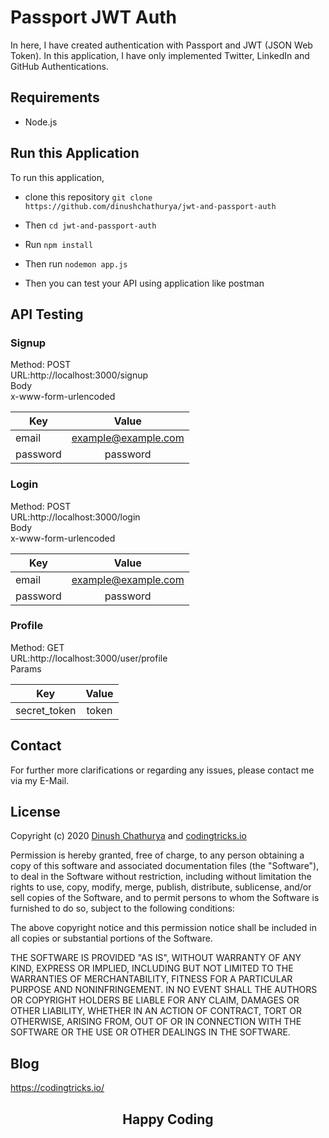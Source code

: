 # Passport JWT Auth

In here, I have created authentication with Passport and JWT (JSON Web Token). In this application, I have only implemented Twitter, LinkedIn and GitHub Authentications.

## Requirements

* Node.js

## Run this Application

To run this application, 

* clone this repository `git clone https://github.com/dinushchathurya/jwt-and-passport-auth` 

* Then `cd jwt-and-passport-auth`

* Run `npm install`

* Then run `nodemon app.js`

* Then you can test your API using application like postman 

## API Testing

### Signup

Method: POST <br>
URL:http://localhost:3000/signup <br>
Body <br>
x-www-form-urlencoded

| Key           | Value              |
| ------------- |:-------------:     |
| email         | example@example.com|
| password      | password           | 

### Login

Method: POST <br>
URL:http://localhost:3000/login <br>
Body <br>
x-www-form-urlencoded

| Key           | Value              |
| ------------- |:-------------:     |
| email         | example@example.com|
| password      | password           | 

### Profile

Method: GET <br>
URL:http://localhost:3000/user/profile <br>
Params

| Key         | Value         |
| ------------|:-------------:|
| secret_token| token         |


## Contact

For further more clarifications or regarding any issues, please contact me via my E-Mail.

## License

Copyright (c) 2020 <a href="https://dinushchathurya.github.io/">Dinush Chathurya</a> and <a href="https://codingtricks.io/">codingtricks.io</a>

Permission is hereby granted, free of charge, to any person obtaining
a copy of this software and associated documentation files (the
"Software"), to deal in the Software without restriction, including
without limitation the rights to use, copy, modify, merge, publish,
distribute, sublicense, and/or sell copies of the Software, and to
permit persons to whom the Software is furnished to do so, subject to
the following conditions:

The above copyright notice and this permission notice shall be
included in all copies or substantial portions of the Software.

THE SOFTWARE IS PROVIDED "AS IS", WITHOUT WARRANTY OF ANY KIND,
EXPRESS OR IMPLIED, INCLUDING BUT NOT LIMITED TO THE WARRANTIES OF
MERCHANTABILITY, FITNESS FOR A PARTICULAR PURPOSE AND
NONINFRINGEMENT. IN NO EVENT SHALL THE AUTHORS OR COPYRIGHT HOLDERS BE
LIABLE FOR ANY CLAIM, DAMAGES OR OTHER LIABILITY, WHETHER IN AN ACTION
OF CONTRACT, TORT OR OTHERWISE, ARISING FROM, OUT OF OR IN CONNECTION
WITH THE SOFTWARE OR THE USE OR OTHER DEALINGS IN THE SOFTWARE.

## Blog

https://codingtricks.io/

## 

<p ><h2 align="center">Happy<i class="fa fa-heart" style="color:red;"></i> Coding<i class="fa fa-code" style="color:orange;"> </i></h2></p>

